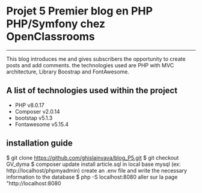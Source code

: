 # Projet 5 Premier blog en PHP PHP/Symfony chez OpenClassrooms
***
This blog introduces me and gives subscribers the opportunity to create posts and add comments.
the technologies used are PHP with MVC architecture, Library Boostrap and FontAwesome.


## A list of technologies used within the project

*   PHP v8.0.17
*   Composer v2.0.14
*   bootstap v5.1.3
*   Fontawesome v5.15.4


## installation guide


$ git clone https://github.com/ghislainvava/blog_P5.git
$ git checkout GV_dyma
$ composer update
install article.sql in local base mysql (ex: http://localhost/phpmyadmin)
create an .env file and write the necessary information to the database
$ php -S localhost:8080 aller sur la page "http://localhost:8080


